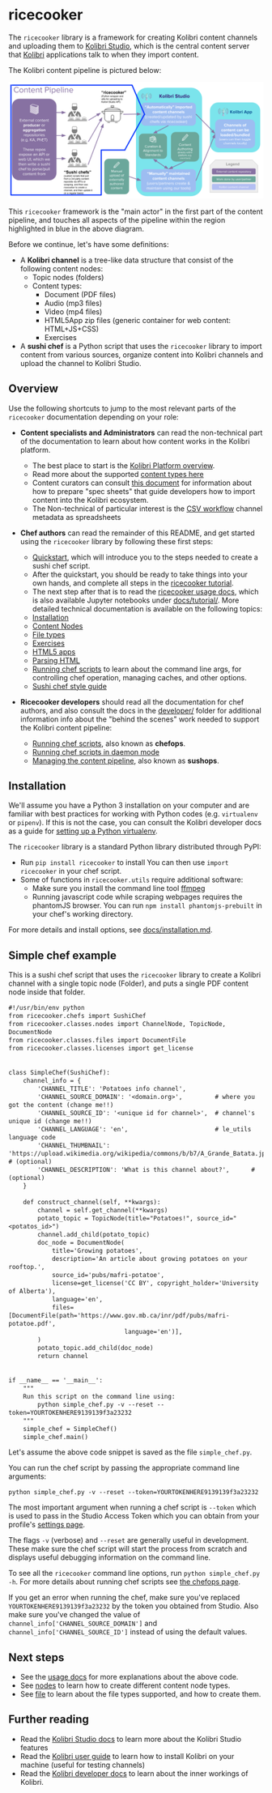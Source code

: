 ricecooker
==========
The `ricecooker` library is a framework for creating Kolibri content channels and
uploading them to [Kolibri Studio](https://studio.learningequality.org/), which
is the central content server that [Kolibri](http://learningequality.org/kolibri/)
applications talk to when they import content.

The Kolibri content pipeline is pictured below:

![The Kolibri Content Pipeline](docs/figures/content_pipeline_diagram.png)

This `ricecooker` framework is the "main actor" in the first part of the content
pipeline, and touches all aspects of the pipeline within the region highlighted
in blue in the above diagram.


Before we continue, let's have some definitions:
  - A **Kolibri channel** is a tree-like data structure that consist of the following content nodes:
    - Topic nodes (folders)
    - Content types:
      - Document (PDF files)
      - Audio (mp3 files)
      - Video (mp4 files)
      - HTML5App zip files (generic container for web content: HTML+JS+CSS)
      - Exercises
  - A **sushi chef** is a Python script that uses the `ricecooker` library to
    import content from various sources, organize content into Kolibri channels
    and upload the channel to Kolibri Studio.



## Overview

Use the following shortcuts to jump to the most relevant parts of the `ricecooker`
documentation depending on your role:

  - **Content specialists and Administrators** can read the non-technical part
    of the documentation to learn about how content works in the Kolibri platform.
    - The best place to start is the [Kolibri Platform overview](platform/README.md).
    - Read more about the supported [content types here](platform/content_types.md)
    - Content curators can consult [this document](https://docs.google.com/document/d/1slwoNT90Wqu0Rr8MJMAEsA-9LWLRvSeOgdg9u7HrZB8/edit?usp=sharing)
      for information about how to prepare "spec sheets" that guide developers how
      to import content into the Kolibri ecosystem.
    - The Non-technical of particular interest is the [CSV workflow](docs/csv_exercises.md)
      channel metadata as spreadsheets


  - **Chef authors** can read the remainder of this README, and get started using
    the `ricecooker` library by following these first steps:
      - [Quickstart](docs/tutorial/quickstart.ipynb), which will introduce you to
        the steps needed to create a sushi chef script.
      - After the quickstart, you should be ready to take things into your own
        hands, and complete all steps in the [ricecooker tutorial](https://gist.github.com/jayoshih/6678546d2a2fa3e7f04fc9090d81aff6).
      - The next step after that is to read the [ricecooker usage docs](docs/usage.md),
        which is also available Jupyter notebooks under [docs/tutorial/](docs/tutorial/).
    More detailed technical documentation is available on the following topics:
      - [Installation](docs/installation.md)
      - [Content Nodes](docs/nodes.md)
      - [File types](docs/files.md)
      - [Exercises](docs/exercises.md)
      - [HTML5 apps](docs/htmlapps.md)
      - [Parsing HTML](docs/parsing_html.md)
      - [Running chef scripts](chefops.md) to learn about the command line args,
        for controlling chef operation, managing caches, and other options. 
      - [Sushi chef style guide](https://docs.google.com/document/d/1_Wh7IxPmFScQSuIb9k58XXMbXeSM0ZQLkoXFnzKyi_s/edit)


  - **Ricecooker developers** should read all the documentation for chef authors,
    and also consult the docs in the [developer/](docs/developer) folder for
    additional information info about the "behind the scenes" work needed to
    support the Kolibri content pipeline:
    - [Running chef scripts](chefops.md), also known as **chefops**.
    - [Running chef scripts in daemon mode](developer/daemonization.md)
    - [Managing the content pipeline](developer/sushops.md), also known as **sushops**.



## Installation

We'll assume you have a Python 3 installation on your computer and are familiar
with best practices for working with Python codes (e.g. `virtualenv` or `pipenv`).
If this is not the case, you can consult the Kolibri developer docs as a guide for
[setting up a Python virtualenv](http://kolibri-dev.readthedocs.io/en/latest/start/getting_started.html#virtual-environment).

The `ricecooker` library is a standard Python library distributed through PyPI:
  - Run `pip install ricecooker` to install
    You can then use `import ricecooker` in your chef script.
  - Some of functions in `ricecooker.utils` require additional software:
     - Make sure you install the command line tool [ffmpeg](https://ffmpeg.org/)
     - Running javascript code while scraping webpages requires the phantomJS browser.
       You can run `npm install phantomjs-prebuilt` in your chef's working directory.

For more details and install options, see [docs/installation.md](docs/installation.md).



## Simple chef example

This is a sushi chef script that uses the `ricecooker` library to create a Kolibri
channel with a single topic node (Folder), and puts a single PDF content node inside that folder.

```
#!/usr/bin/env python
from ricecooker.chefs import SushiChef
from ricecooker.classes.nodes import ChannelNode, TopicNode, DocumentNode
from ricecooker.classes.files import DocumentFile
from ricecooker.classes.licenses import get_license


class SimpleChef(SushiChef):
    channel_info = {
        'CHANNEL_TITLE': 'Potatoes info channel',
        'CHANNEL_SOURCE_DOMAIN': '<domain.org>',         # where you got the content (change me!!)
        'CHANNEL_SOURCE_ID': '<unique id for channel>',  # channel's unique id (change me!!)
        'CHANNEL_LANGUAGE': 'en',                        # le_utils language code
        'CHANNEL_THUMBNAIL': 'https://upload.wikimedia.org/wikipedia/commons/b/b7/A_Grande_Batata.jpg', # (optional)
        'CHANNEL_DESCRIPTION': 'What is this channel about?',      # (optional)
    }

    def construct_channel(self, **kwargs):
        channel = self.get_channel(**kwargs)
        potato_topic = TopicNode(title="Potatoes!", source_id="<potatos_id>")
        channel.add_child(potato_topic)
        doc_node = DocumentNode(
            title='Growing potatoes',
            description='An article about growing potatoes on your rooftop.',
            source_id='pubs/mafri-potatoe',
            license=get_license('CC BY', copyright_holder='University of Alberta'),
            language='en',
            files=[DocumentFile(path='https://www.gov.mb.ca/inr/pdf/pubs/mafri-potatoe.pdf',
                                language='en')],
        )
        potato_topic.add_child(doc_node)
        return channel


if __name__ == '__main__':
    """
    Run this script on the command line using:
        python simple_chef.py -v --reset --token=YOURTOKENHERE9139139f3a23232
    """
    simple_chef = SimpleChef()
    simple_chef.main()
```

Let's assume the above code snippet is saved as the file `simple_chef.py`.

You can run the chef script by passing the appropriate command line arguments:

    python simple_chef.py -v --reset --token=YOURTOKENHERE9139139f3a23232

The most important argument when running a chef script is `--token` which is used
to pass in the Studio Access Token which you can obtain from your profile's
[settings page](http://studio.learningequality.org/settings/tokens).

The flags `-v` (verbose) and `--reset` are generally useful in development.
These make sure the chef script will start the process from scratch and displays
useful debugging information on the command line.

To see all the `ricecooker` command line options, run `python simple_chef.py -h`.
For more details about running chef scripts see [the chefops page](docs/chefops.md).

If you get an error when running the chef, make sure you've replaced 
`YOURTOKENHERE9139139f3a23232` by the token you obtained from Studio.
Also make sure you've changed the value of `channel_info['CHANNEL_SOURCE_DOMAIN']`
and `channel_info['CHANNEL_SOURCE_ID']` instead of using the default values.



## Next steps

  - See the [usage docs](docs/usage.md) for more explanations about the above code.
  - See [nodes](docs/nodes.md) to learn how to create different content node types.
  - See [file](docs/files.md) to learn about the file types supported, and how to create them.


## Further reading

  - Read the [Kolibri Studio docs](http://kolibri-studio.readthedocs.io/en/latest/)
    to learn more about the Kolibri Studio features
  - Read the [Kolibri user guide](http://kolibri.readthedocs.io/en/latest/) to learn
    how to install Kolibri on your machine (useful for testing channels)
  - Read the [Kolibri developer docs](http://kolibri-dev.readthedocs.io/en/latest/)
    to learn about the inner workings of Kolibri.
